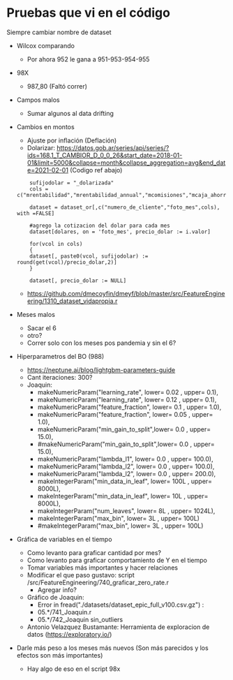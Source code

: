 # Pruebas que vi en el código


Siempre cambiar nombre de dataset

* Wilcox comparando 
    * Por ahora 952 le gana a 951-953-954-955
* 98X
    * 987_80 (Faltó correr)

* Campos malos 
    * Sumar algunos al data drifting

* Cambios en montos
    * Ajuste por inflación (Deflación)
    * Dolarizar: https://datos.gob.ar/series/api/series/?ids=168.1_T_CAMBIOR_D_0_0_26&start_date=2018-01-01&limit=5000&collapse=month&collapse_aggregation=avg&end_date=2021-02-01 (Codigo ref abajo)

    ```
        sufijodolar = "_dolarizada"
        cols = c("mrentabilidad","mrentabilidad_annual","mcomisiones","mcaja_ahorro")

        dataset = dataset_or[,c("numero_de_cliente","foto_mes",cols), with =FALSE]

        #agrego la cotizacion del dolar para cada mes
        dataset[dolares, on = 'foto_mes', precio_dolar := i.valor]

        for(vcol in cols)
        {
        dataset[, paste0(vcol, sufijodolar) := round(get(vcol)/precio_dolar,2)]
        }

        dataset[, precio_dolar := NULL]
    ```
    * https://github.com/dmecoyfin/dmeyf/blob/master/src/FeatureEngineering/1310_dataset_vidapropia.r


* Meses malos
    * Sacar el 6
    * otro?
    * Correr solo con los meses pos pandemia y sin el 6?

* Hiperparametros del BO (988)
    * https://neptune.ai/blog/lightgbm-parameters-guide
    * Cant iteraciones: 300?
    * Joaquin:
        *  makeNumericParam("learning_rate",    lower=    0.02 , upper=    0.1),
        *  makeNumericParam("learning_rate",    lower=    0.12 , upper=    0.1),
        *  makeNumericParam("feature_fraction", lower=    0.1  , upper=    1.0),
        *  makeNumericParam("feature_fraction", lower=    0.05 , upper=    1.0),
        *  makeNumericParam("min_gain_to_split",lower=    0.0  , upper= 15.0),
        *  #makeNumericParam("min_gain_to_split",lower=    0.0  , upper= 15.0),
        *  makeNumericParam("lambda_l1",        lower=    0.0  , upper= 100.0),
        *  makeNumericParam("lambda_l2",        lower=    0.0  , upper= 100.0),
        *  makeNumericParam("lambda_l2",        lower=    0.0  , upper= 200.0),
        *  makeIntegerParam("min_data_in_leaf", lower=  100L   , upper= 8000L),
        *  makeIntegerParam("min_data_in_leaf", lower=   10L   , upper= 8000L),
        *  makeIntegerParam("num_leaves",       lower=    8L   , upper= 1024L),
        *  makeIntegerParam("max_bin",          lower=    3L   , upper= 100L)
        *  #makeIntegerParam("max_bin",          lower=    3L   , upper= 100L)

* Gráfica de variables en el tiempo 
    * Como levanto para graficar cantidad por mes?
    * Como levanto para graficar comportamiento de Y en el tiempo
    * Tomar variables más importantes y hacer relaciones
    * Modificar el que paso gustavo: script /src/FeatureEngineering/740_graficar_zero_rate.r
        * Agregar info?
    * Gráfico de Joaquin: 
        * Error in fread("./datasets/dataset_epic_full_v100.csv.gz") : 
        * 05.*/741_Joaquin.r
        * 05.*/742_Joaquin sin_outliers
    * Antonio Velazquez Bustamante: Herramienta de exploracion de datos (https://exploratory.io/)

* Darle más peso a los meses más nuevos (Son más parecidos y los efectos son más importantes)
    * Hay algo de eso en el script 98x
    